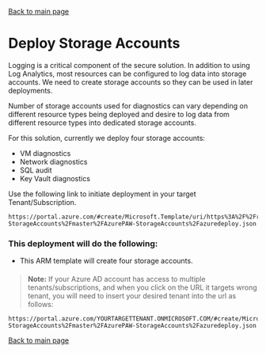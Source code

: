 [Back to main page](DeploymentOutline.md)

# Deploy Storage Accounts

Logging is a critical component of the secure solution. In addition to using Log Analytics, most resources can be
configured to log data into storage accounts. We need to create storage accounts so they can be used in later deployments.

Number of storage accounts used for diagnostics can vary depending on different resource types being deployed and desire to 
log data from different resource types into dedicated storage accounts.

For this solution, currently we deploy four storage accounts:
- VM diagnostics
- Network diagnostics 
- SQL audit
- Key Vault diagnostics

Use the following link to initiate deployment in your target Tenant/Subscription.
```PS
https://portal.azure.com/#create/Microsoft.Template/uri/https%3A%2F%2Fraw.githubusercontent.com%2Fdmitriilezine%2FAzurePAW-StorageAccounts%2Fmaster%2FAzurePAW-StorageAccounts%2Fazuredeploy.json
```
####	
### This deployment will do the following:
- This ARM template will create four storage accounts. 

####
####
####

>**Note:** If your Azure AD account has access to multiple tenants/subscriptions, and when you click on the URL it targets wrong tenant, you will need to insert your desired tenant into the url as follows:

```PS
https://portal.azure.com/YOURTARGETTENANT.ONMICROSOFT.COM/#create/Microsoft.Template/uri/https%3A%2F%2Fraw.githubusercontent.com%2Fdmitriilezine%2FAzurePAW-StorageAccounts%2Fmaster%2FAzurePAW-StorageAccounts%2Fazuredeploy.json
```



[Back to main page](DeploymentOutline.md) 


